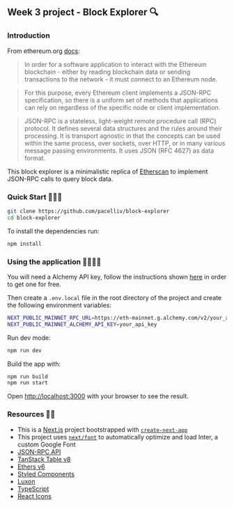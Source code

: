 ## Week 3 project - Block Explorer 🔍

### Introduction

From ethereum.org [docs](https://ethereum.org/en/developers/docs/apis/json-rpc/):

> In order for a software application to interact with the Ethereum blockchain - either by reading blockchain data or sending transactions to the network - it must connect to an Ethereum node.

> For this purpose, every Ethereum client implements a JSON-RPC specification, so there is a uniform set of methods that applications can rely on regardless of the specific node or client implementation.

> JSON-RPC is a stateless, light-weight remote procedure call (RPC) protocol. It defines several data structures and the rules around their processing. It is transport agnostic in that the concepts can be used within the same process, over sockets, over HTTP, or in many various message passing environments. It uses JSON (RFC 4627) as data format.

This block explorer is a minimalistic replica of [Etherscan](https://etherscan.io) to implement JSON-RPC calls to query block data.

### Quick Start 🏃‍♀️🏃

```bash
git clone https://github.com/pacelliv/block-explorer
cd block-explorer
```

To install the dependencies run:

```bash
npm install
```

### Using the application 👩‍💻👨‍💻

You will need a Alchemy API key, follow the instructions shown [here](https://docs.alchemy.com/reference/api-overview) in order to get one for free.

Then create a `.env.local` file in the root directory of the project and create the following environment variables:

```bash
NEXT_PUBLIC_MAINNET_RPC_URL=https://eth-mainnet.g.alchemy.com/v2/your_api_key
NEXT_PUBLIC_MAINNET_ALCHEMY_API_KEY=your_api_key
```

Run dev mode:

```bash
npm run dev
```

Build the app with:

```bash
npm run build
npm run start
```

Open [http://localhost:3000](http://localhost:3000) with your browser to see the result.

### Resources 📓📔

-   This is a [Next.js](https://nextjs.org/) project bootstrapped with [`create-next-app`](https://github.com/vercel/next.js/tree/canary/packages/create-next-app)
-   This project uses [`next/font`](https://nextjs.org/docs/basic-features/font-optimization) to automatically optimize and load Inter, a custom Google Font
-   [JSON-RPC API](https://ethereum.org/en/developers/docs/apis/json-rpc/)
-   [TanStack Table v8](https://tanstack.com/table/v8)
-   [Ethers v6](https://docs.ethers.org/v6/)
-   [Styled Components](https://styled-components.com/)
-   [Luxon](https://moment.github.io/luxon/#/)
-   [TypeScript](https://www.typescriptlang.org/)
-   [React Icons](https://react-icons.github.io/react-icons/)
